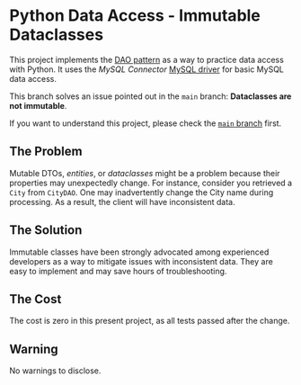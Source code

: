 # Python Data Access - Immutable Dataclasses
This project implements the [DAO pattern](http://www.corej2eepatterns.com/DataAccessObject.htm) as a way to practice data access with Python. It uses the _MySQL Connector_ [MySQL driver](https://www.w3schools.com/python/python_mysql_getstarted.asp) for basic MySQL data access.

This branch solves an issue pointed out in the `main` branch: **Dataclasses are not immutable**.

If you want to understand this project, please check the [`main` branch](https://github.com/gabrielcostasilva/python-data-access) first.

## The Problem
Mutable DTOs, _entities_, or _dataclasses_ might be a problem because their properties may unexpectedly change. For instance, consider you retrieved a `City` from `CityDAO`. One may inadvertently change the City name during processing. As a result, the client will have inconsistent data. 

## The Solution
Immutable classes have been strongly advocated among experienced developers as a way to mitigate issues with inconsistent data. They are easy to implement and may save hours of troubleshooting.

## The Cost
The cost is zero in this present project, as all tests passed after the change.

## Warning
No warnings to disclose.